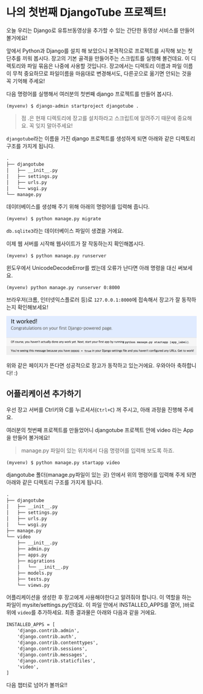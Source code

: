 # 나의 첫번째 DjangoTube 프로젝트!

오늘 우리는 Django로 유튜브동영상을 추가할 수 있는 간단한 동영상 서비스를 만들어 볼거에요!

앞에서 Python과 Django를 설치 해 보았으니 본격적으로 프로젝트를 시작해 보는 첫 단추를 끼워 봅시다. 장고의 기본 골격을 만들어주는 스크립트를 실행해 볼건데요. 이 디렉토리와 파일 묶음은 나중에 사용할 것입니다. 장고에서는 디렉토리 이름과 파일 이름이 무척 중요하므로 파일이름을 마음대로 변경해서도, 다른곳으로 옮기면 안되는 것을 꼭 기억해 주세요!

다음 명령어를 실행해서 여러분의 첫번째 django 프로젝트를 만들어 봅시다.

```
(myvenv) $ django-admin startproject djangotube .
```
> 점 .은 현재 디렉토리에 장고를 설치하라고 스크립트에 알려주기 때문에 중요해요. 꼭 잊지 말아주세요!


`djangotube`라는 이름을 가진 django 프로젝트를 생성하게 되면 아래와 같은 디렉토리 구조를 가지게 됩니다.

```
.
├── djangotube
│   ├── __init__.py
│   ├── settings.py
│   ├── urls.py
│   └── wsgi.py
└── manage.py
```

데이터베이스를 생성해 주기 위해 아래의 명령어를 입력해 줍니다.

```
(myvenv) $ python manage.py migrate

```

`db.sqlite3`라는 데이터베이스 파일이 생겼을 거에요.

이제 웹 서버를 시작해 웹사이트가 잘 작동하는지 확인해봅시다.

```
(myvenv) $ python manage.py runserver

```

윈도우에서 UnicodeDecodeError를 썼는데 오류가 난다면 아래 명령을 대신 써보세요.

```
(myvenv) python manage.py runserver 0:8000

```

브라우저\(크롬, 인터넷익스플로러 등\)로 `127.0.0.1:8000`에 접속해서 장고가 잘 동작하는지 확인해보세요!

![](/assets/itworks.png)

위와 같은 페이지가 뜬다면 성공적으로 장고가 동작하고 있는거에요.
우와아아 축하합니다! :\)

## 어플리케이션 추가하기

우선 장고 서버를 Ctrl키와 C를 누르셔서(`Ctrl+C`) 꺼 주시고, 아래 과정을 진행해 주세요.

여러분의 첫번째 프로젝트를 만들었어니 djangotube 프로젝트 안에 video 라는 App을 만들어 볼거에요!

> manage.py 파일이 있는 위치에서 다음 명령어를 입력해 보도록 하죠.

```
(myvenv) $ python manage.py startapp video
```

djangotube 폴더\(manage.py파일이 있는 곳\) 안에서 위의 명령어를 입력해 주게 되면 아래와 같은 디렉토리 구조를 가지게 됩니다.

```
.
├── djangotube
│   ├── __init__.py
│   ├── settings.py
│   ├── urls.py
│   └── wsgi.py
├── manage.py
└── video
    ├── __init__.py
    ├── admin.py
    ├── apps.py
    ├── migrations
    │   └── __init__.py
    ├── models.py
    ├── tests.py
    └── views.py
```

어플리케이션을 생성한 후 장고에게 사용해야한다고 알려줘야 합니다. 이 역할을 하는 파일이 mysite/settings.py인데요. 이 파일 안에서 INSTALLED_APPS를 열어, )바로 위에 `video`를 추가하세요. 최종 결과물은 아래와 다음과 같을 거에요.

```
INSTALLED_APPS = [
    'django.contrib.admin',
    'django.contrib.auth',
    'django.contrib.contenttypes',
    'django.contrib.sessions',
    'django.contrib.messages',
    'django.contrib.staticfiles',
    'video',
]

```

다음 챕터로 넘어가 볼까요!!
